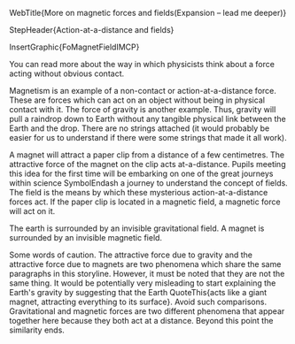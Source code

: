 WebTitle{More on magnetic forces and fields(Expansion &ndash; lead me deeper)}

StepHeader{Action-at-a-distance and fields}

InsertGraphic{FoMagnetFieldIMCP}  

You can read more about the way in which physicists think about a force acting without obvious contact.

Magnetism is an example of a non-contact or action-at-a-distance force. These are forces which can act on an object without being in physical contact with it. The force of gravity is another example. Thus, gravity will pull a raindrop down to Earth without any tangible physical link between the Earth and the drop. There are no strings attached (it would probably be easier for us to understand if there were some strings that made it all work).

A magnet will attract a paper clip from a distance of a few centimetres. The attractive force of the magnet on the clip acts at-a-distance. Pupils meeting this idea for the first time will be embarking on one of the great journeys within science SymbolEndash a journey to understand the concept of fields. The field is the means by which these mysterious action-at-a-distance forces act. If the paper clip is located in a magnetic field, a magnetic force will act on it.

The earth is surrounded by an invisible gravitational field. A magnet is surrounded by an invisible magnetic field.

Some words of caution. The attractive force due to gravity and the attractive force due to magnets are two phenomena which share the same paragraphs in this storyline. However, it must be noted that they are not the same thing. It would be potentially very misleading to start explaining the Earth's gravity by suggesting that the Earth QuoteThis{acts like a giant magnet, attracting everything to its surface}. Avoid such comparisons. Gravitational and magnetic forces are two different phenomena that appear together here because they both act at a distance. Beyond this point the similarity ends.

